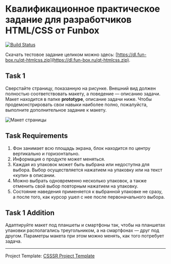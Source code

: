 # Квалификационное практическое задание для разработчиков HTML/CSS от Funbox
[![Build Status](https://travis-ci.org/Laniman/funbox-qualifying-task.svg?branch=master)](https://travis-ci.org/Laniman/funbox-qualifying-task)

Скачать тестовое задание целиком можно здесь: [https://dl.fun-box.ru/qt-htmlcss.zip](https://dl.fun-box.ru/qt-htmlcss.zip).

## Task 1

Сверстайте страницу, показанную на рисунке. Внешний вид должен полностью соответствовать макету, а поведение — описанию задачи. Макет находится в папке **prototype**, описание задачи ниже. Чтобы продемонстрировать свои навыки наиболее полно, пожалуйста, выполните дополнительное задание к макету.

![Макет страницы](https://getfile.dokpub.com/yandex/get/https://yadi.sk/i/DBMpEhnp3FPfs9 "Ты сегодня покормил кота?")

## Task Requirements

1. Фон занимает всю площадь экрана, блок находится по центру вертикально и горизонтально.
2. Информация о продукте может меняться.
3. Каждая из упаковок может быть выбрана или недоступна для выбора. Выбор осуществляется нажатием на упаковку или на текст «купи» в описании.
4. Можно выбрать одновременно несколько упаковок, а также отменить свой выбор повторным нажатием на упаковку.
5. Состояние наведения применяется к выбранной упаковке не сразу, а после того, как курсор ушел с нее после первоначального выбора.

## Task 1 Addition

Адаптируйте макет под планшеты и смартфоны так, чтобы на планшетах упаковки располагались треугольником, а на смартфонах — друг под другом.
Параметры макета при этом можно менять, как того потребует задача.

---

Project Template: [CSSSR Project Template](https://github.com/CSSSR/csssr-project-template)
